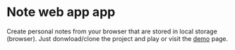 # Note web app app

Create personal notes from your browser that are stored in local storage (browser).
Just donwload/clone the project and play or visit the [demo](https://elastic-pasteur-f21a3e.netlify.com/) page.
